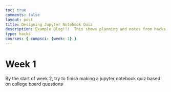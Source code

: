 ```yaml
---
toc: true
comments: false
layout: post
title: Designing Jupyter Notebook Quiz
description: Example Blog!!!  This shows planning and notes from hacks.
type: hacks
courses: { compsci: {week: 1} }
---
```


# Week 1
By the start of week 2, try to finish making a jupyter notebook quiz based on college board questions 